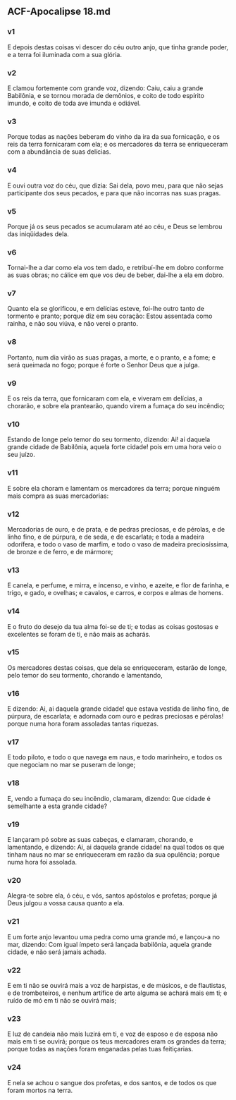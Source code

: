 ## ACF-Apocalipse 18.md
### v1
 E depois destas coisas vi descer do céu outro anjo, que tinha grande poder, e a terra foi iluminada com a sua glória.
### v2
 E clamou fortemente com grande voz, dizendo: Caiu, caiu a grande Babilônia, e se tornou morada de demônios, e coito de todo espírito imundo, e coito de toda ave imunda e odiável.
### v3
 Porque todas as nações beberam do vinho da ira da sua fornicação, e os reis da terra fornicaram com ela; e os mercadores da terra se enriqueceram com a abundância de suas delícias.
### v4
 E ouvi outra voz do céu, que dizia: Sai dela, povo meu, para que não sejas participante dos seus pecados, e para que não incorras nas suas pragas.
### v5
 Porque já os seus pecados se acumularam até ao céu, e Deus se lembrou das iniqüidades dela.
### v6
 Tornai-lhe a dar como ela vos tem dado, e retribuí-lhe em dobro conforme as suas obras; no cálice em que vos deu de beber, dai-lhe a ela em dobro.
### v7
 Quanto ela se glorificou, e em delícias esteve, foi-lhe outro tanto de tormento e pranto; porque diz em seu coração: Estou assentada como rainha, e não sou viúva, e não verei o pranto.
### v8
 Portanto, num dia virão as suas pragas, a morte, e o pranto, e a fome; e será queimada no fogo; porque é forte o Senhor Deus que a julga.
### v9
 E os reis da terra, que fornicaram com ela, e viveram em delícias, a chorarão, e sobre ela prantearão, quando virem a fumaça do seu incêndio;
### v10
 Estando de longe pelo temor do seu tormento, dizendo: Ai! ai daquela grande cidade de Babilônia, aquela forte cidade! pois em uma hora veio o seu juízo.
### v11
 E sobre ela choram e lamentam os mercadores da terra; porque ninguém mais compra as suas mercadorias:
### v12
 Mercadorias de ouro, e de prata, e de pedras preciosas, e de pérolas, e de linho fino, e de púrpura, e de seda, e de escarlata; e toda a madeira odorífera, e todo o vaso de marfim, e todo o vaso de madeira preciosíssima, de bronze e de ferro, e de mármore;
### v13
 E canela, e perfume, e mirra, e incenso, e vinho, e azeite, e flor de farinha, e trigo, e gado, e ovelhas; e cavalos, e carros, e corpos e almas de homens.
### v14
 E o fruto do desejo da tua alma foi-se de ti; e todas as coisas gostosas e excelentes se foram de ti, e não mais as acharás.
### v15
 Os mercadores destas coisas, que dela se enriqueceram, estarão de longe, pelo temor do seu tormento, chorando e lamentando,
### v16
 E dizendo: Ai, ai daquela grande cidade! que estava vestida de linho fino, de púrpura, de escarlata; e adornada com ouro e pedras preciosas e pérolas! porque numa hora foram assoladas tantas riquezas.
### v17
 E todo piloto, e todo o que navega em naus, e todo marinheiro, e todos os que negociam no mar se puseram de longe;
### v18
 E, vendo a fumaça do seu incêndio, clamaram, dizendo: Que cidade é semelhante a esta grande cidade?
### v19
 E lançaram pó sobre as suas cabeças, e clamaram, chorando, e lamentando, e dizendo: Ai, ai daquela grande cidade! na qual todos os que tinham naus no mar se enriqueceram em razão da sua opulência; porque numa hora foi assolada.
### v20
 Alegra-te sobre ela, ó céu, e vós, santos apóstolos e profetas; porque já Deus julgou a vossa causa quanto a ela.
### v21
 E um forte anjo levantou uma pedra como uma grande mó, e lançou-a no mar, dizendo: Com igual ímpeto será lançada babilônia, aquela grande cidade, e não será jamais achada.
### v22
 E em ti não se ouvirá mais a voz de harpistas, e de músicos, e de flautistas, e de trombeteiros, e nenhum artífice de arte alguma se achará mais em ti; e ruído de mó em ti não se ouvirá mais;
### v23
 E luz de candeia não mais luzirá em ti, e voz de esposo e de esposa não mais em ti se ouvirá; porque os teus mercadores eram os grandes da terra; porque todas as nações foram enganadas pelas tuas feitiçarias.
### v24
 E nela se achou o sangue dos profetas, e dos santos, e de todos os que foram mortos na terra.
